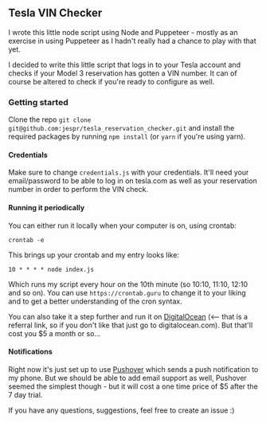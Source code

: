 ## Tesla VIN Checker

I wrote this little node script using Node and Puppeteer - mostly as an exercise in using Puppeteer as I hadn't really had a chance to play with that yet.

I decided to write this little script that logs in to your Tesla account and checks if your Model 3 reservation has gotten a VIN number. It can of course be altered to check if you're ready to configure as well.


### Getting started

Clone the repo `git clone git@github.com:jespr/tesla_reservation_checker.git` and install the required packages by running `npm install` (or `yarn` if you're using yarn).


#### Credentials

Make sure to change `credentials.js` with your credentials. It'll need your email/password to be able to log in on tesla.com as well as your reservation number in order to perform the VIN check.


#### Running it periodically

You can either run it locally when your computer is on, using crontab:

```
crontab -e
```

This brings up your crontab and my entry looks like:

```
10 * * * * node index.js
```

Which runs my script every hour on the 10th minute (so 10:10, 11:10, 12:10 and so on). You can use `https://crontab.guru` to change it to your liking and to get a better understanding of the cron syntax.

You can also take it a step further and run it on [DigitalOcean](https://m.do.co/c/8c96914d9a9a) (<-- that is a referral link, so if you don't like that just go to digitalocean.com). But that'll cost you $5 a month or so...


#### Notifications

Right now it's just set up to use [Pushover](https://pushover.net) which sends a push notification to my phone. But we should be able to add email support as well, Pushover seemed the simplest though - but it will cost a one time price of $5 after the 7 day trial.

If you have any questions, suggestions, feel free to create an issue :)
